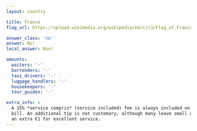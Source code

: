 ```yaml
---
layout: country

title: France
flag_url: https://upload.wikimedia.org/wikipedia/en/c/c3/Flag_of_France.svg

answer_class: 'no'
answer: No!
local_answer: Non!

amounts:
  waiters: '-'
  bartenders: '-'
  taxi_drivers: '-'
  luggage_handlers: '-'
  housekeepers: '-'
  tour_guides: '-'

extra_info: >
  A 15% *service compris* (service included) fee is always included on your
  bill. An additional tip is not customary, although many leave small change or
  an extra €1 for excellent service.
---
```

